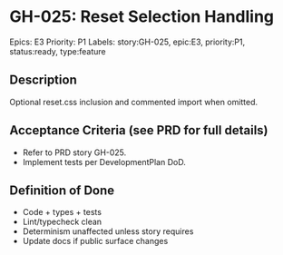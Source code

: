 # GH-025: Reset Selection Handling

Epics: E3
Priority: P1
Labels: story:GH-025, epic:E3, priority:P1, status:ready, type:feature

## Description
Optional reset.css inclusion and commented import when omitted.

## Acceptance Criteria (see PRD for full details)
- Refer to PRD story GH-025.
- Implement tests per DevelopmentPlan DoD.

## Definition of Done
- Code + types + tests
- Lint/typecheck clean
- Determinism unaffected unless story requires
- Update docs if public surface changes
